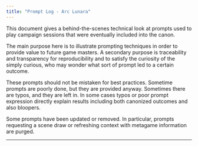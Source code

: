 ```yaml
---
title: "Prompt Log - Arc Lunara"
---
```


This document gives a behind-the-scenes technical look at prompts used to play campaign sessions that were eventually included into the canon.

The main purpose here is to illustrate prompting techniques in order to provide value to future game masters. A secondary purpose is traceability and transparency for reproducibility and to satisfy the curiosity of the simply curious, who may wonder what sort of prompt led to a certain outcome.

These prompts should not be mistaken for best practices. Sometime prompts are poorly done, but they are provided anyway. Sometimes there are typos, and they are left in. In some cases typos or poor prompt expression directly explain results including both canonized outcomes and also bloopers.

Some prompts have been updated or removed. In particular, prompts requesting a scene draw or refreshing context with metagame information are purged.

---
